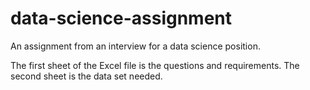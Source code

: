 # data-science-assignment
An assignment from an interview for a data science position.

The first sheet of the Excel file is the questions and requirements.
The second sheet is the data set needed.
